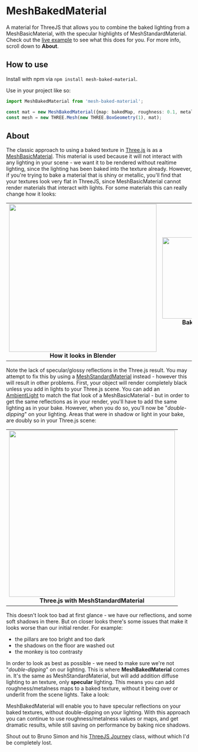 # MeshBakedMaterial

A material for ThreeJS that allows you to combine the baked lighting from a MeshBasicMaterial, with the specular highlights of MeshStandardMaterial. 
Check out the [live example](https://mesh-baked-material-example.vercel.app/) to see what this does for you. For more info, scroll down to **About**.


## How to use

Install with npm via `npm install mesh-baked-material`.

Use in your project like so:

```typescript
import MeshBakedMaterial from 'mesh-baked-material';

const mat = new MeshBakedMaterial({map: bakedMap, roughness: 0.1, metalness: 0.3});
const mesh = new THREE.Mesh(new THREE.BoxGeometry(1), mat);
```

## About

The classic approach to using a baked texture in [Three.js](https://threejs.org/) is as a [MeshBasicMaterial](https://threejs.org/docs/#api/en/materials/MeshBasicMaterial). This material is used because it will not interact with any lighting in your scene - we want it to be rendered without realtime lighting, since the lighting has been baked into the texture already. However, if you're trying to bake a material that is shiny or metallic, you'll find that your textures look very flat in ThreeJS, since MeshBasicMaterial cannot render materials that interact with lights. For some materials this can really change how it looks:

<table align="center">
  <tr>
    <td align="center">
      <img src="https://user-images.githubusercontent.com/5386710/221252121-36c18cc1-f136-4835-ab9b-472b412f7a5c.png" width=400><br>
      <b>How it looks in Blender</b>
    </td>
    <td align="center">
      <img src="https://user-images.githubusercontent.com/5386710/221260089-62a64233-b30f-42a4-aa17-c2728ccd18bf.png" width=220><br>
      <b>Baked Texture</b>
    </td>
    <td align="center">
      <img src="https://user-images.githubusercontent.com/5386710/221260496-8eb7330d-2772-4286-92d5-3e9adce304db.png" width=400><br>
      <b>How it looks in Three.js</b>
    </td>
  </tr>
</table>

Note the lack of specular/glossy reflections in the Three.js result. You may attempt to fix this by using a [MeshStandardMaterial](https://threejs.org/docs/#api/en/materials/MeshStandardMaterial) instead - however this will result in other problems. First, your object will render completely black unless you add in lights to your Three.js scene. You can add an [AmbientLight](https://threejs.org/docs/?q=AmbientLight#api/en/lights/AmbientLight) to match the flat look of a MeshBasicMaterial - but in order to get the same reflections as in your render, you'll have to add the same lighting as in your bake. However, when you do so, you'll now be "*double-dipping*" on your lighting. Areas that were in shadow or light in your bake, are doubly so in your Three.js scene:

<table align="center"><tr><td align="center">
  <img  src="https://user-images.githubusercontent.com/5386710/221267861-dff1e8ba-ac05-4548-84d3-735ff45b1fc4.png" width=450><br>
  <b>Three.js with MeshStandardMaterial</b>
</td></tr></table>

This doesn't look too bad at first glance - we have our reflections, and some soft shadows in there. But on closer looks there's some issues that make it looks worse than our initial render. For example:  
  - the pillars are too bright and too dark
  - the shadows on the floor are washed out
  - the monkey is too contrasty

In order to look as best as possible - we need to make sure we're not "*double-dipping*" on our lighting. This is where **MeshBakedMaterial** comes in. It's the same as MeshStandardMaterial, but will add addition diffuse lighting to an texture, only **specular** lighting. This means you can add roughness/metalness maps to a baked texture, without it being over or underlit from the scene lights. Take a look:


MeshBakedMaterial will enable you to have specular reflections on your baked textures, without double-dipping on your lighting. With this approach you can continue to use roughness/metalness values or maps, and get dramatic results, while still saving on performance by baking nice shadows.


Shout out to Bruno Simon and his [ThreeJS Journey](https://threejs-journey.com/) class, without which I'd be completely lost.